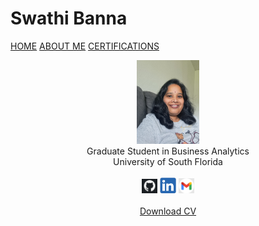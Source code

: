 #                                     Swathi Banna 
<html lang="en">

<body>
  
  <a href="home.html" target="main" align="right">HOME</a>
  <a href="about_me.html" target="main" align="right">ABOUT ME</a>
  <a href="certifications.html" target="main" align="right">CERTIFICATIONS</a>
  
</body>   

 
<center>
  <img src="SwathiBanna.jpg" style="width: 20%; height: auto;"><br>
  Graduate Student in Business Analytics<br>  
  University of South Florida<br><br>
  <a href="https://github.com/swathi-banna/Projects"><img src="github icon.png" alt="github" style="width:5%;"></a>
  <a href="https://www.linkedin.com/in/swathi-banna/"><img src="linkedin icon.png" alt="linkedin" style="width:5%;"></a>
  <a href="swathi.banna27@gmail.com"><img src="gmail icon.png" alt="gmail" style="width:5%;"><br><br>
  <a href="SwathiResume.pdf" download>Download CV</a><br>
  </a>
</center>
</html>
 







